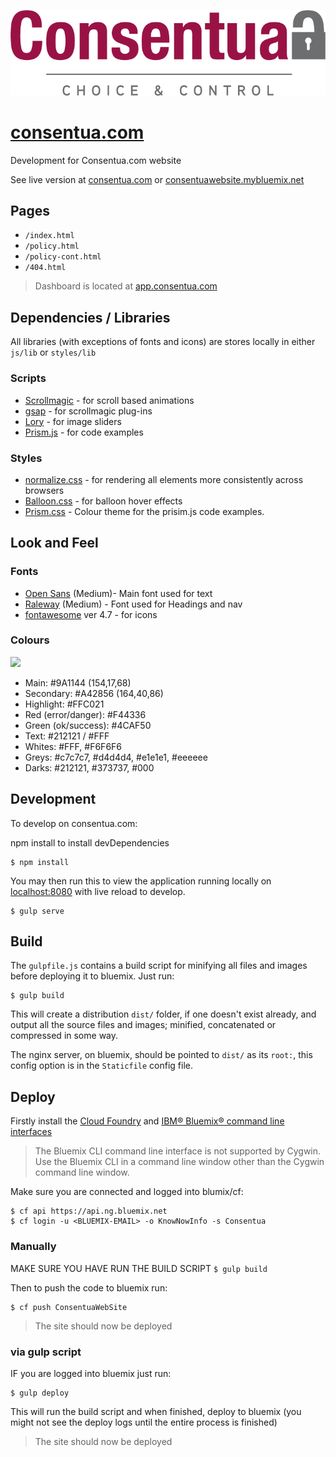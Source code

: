 ![](imgs/logo/consentua-logo-colour.png)
# [consentua.com](http://consentua.com/)
Development for Consentua.com website

See live version at [consentua.com](http://consentua.com/) or [consentuawebsite.mybluemix.net](https://consentuawebsite.mybluemix.net/)

## Pages

* `/index.html`
* `/policy.html`
* `/policy-cont.html`
* `/404.html`

> Dashboard is located at [app.consentua.com](https://app.consentua.com/)

## Dependencies / Libraries

All libraries (with exceptions of fonts and icons) are stores locally in either `js/lib` or `styles/lib`


### Scripts
* [Scrollmagic](http://scrollmagic.io/) - for scroll based animations
* [gsap](https://greensock.com/gsap) - for scrollmagic plug-ins
* [Lory](http://meandmax.github.io/lory/) - for image sliders
* [Prism.js](http://prismjs.com/) - for code examples

### Styles
* [normalize.css](https://necolas.github.io/normalize.css/) - for rendering all elements more consistently across browsers
* [Balloon.css](https://kazzkiq.github.io/balloon.css/) - for balloon hover effects
* [Prism.css](http://prismjs.com/download.html?themes=prism-okaidia) - Colour theme for the prisim.js code examples.

## Look and Feel

### Fonts

* [Open Sans](https://fonts.google.com/selection?selection.family=Open+Sans|Raleway) (Medium)- Main font used for text
* [Raleway](https://fonts.google.com/selection?selection.family=Open+Sans|Raleway) (Medium) - Font used for Headings and nav
* [fontawesome](http://fontawesome.io/) ver 4.7 - for icons

### Colours


![](https://coolors.co/export/png/212121-7f0e38-9a1144-e1e1e1-FFC021)

* Main: #9A1144 (154,17,68)
* Secondary: #A42856 (164,40,86)
* Highlight: #FFC021
* Red (error/danger): #F44336
* Green (ok/success): #4CAF50
* Text: #212121 / #FFF
* Whites: #FFF, #F6F6F6
* Greys: #c7c7c7, #d4d4d4, #e1e1e1, #eeeeee
* Darks: #212121, #373737, #000

## Development

To develop on consentua.com:

npm install to install devDependencies

```
$ npm install
```


You may then run this to view the application running locally on [localhost:8080](http://localhost:8080/)  with live reload to develop.

```
$ gulp serve
```


## Build

The `gulpfile.js` contains a build script for minifying all files and images before deploying it to bluemix.
Just run: 
```
$ gulp build
```

This will create a distribution `dist/` folder, if one doesn't exist already, and output all the source files and images; minified, concatenated or compressed in some way. 

The nginx server, on bluemix, should be pointed to `dist/` as its `root:`, this config option is in the `Staticfile` config file.

## Deploy

Firstly install the [Cloud Foundry](https://github.com/cloudfoundry/cli/releases) and [IBM® Bluemix® command line interfaces](http://clis.ng.bluemix.net/ui/home.html)

>The Bluemix CLI command line interface is not supported by Cygwin. Use the Bluemix CLI in a command line window other than the Cygwin command line window.

Make sure you are connected and logged into blumix/cf:
```
$ cf api https://api.ng.bluemix.net
$ cf login -u <BLUEMIX-EMAIL> -o KnowNowInfo -s Consentua
```

### Manually

MAKE SURE YOU HAVE RUN THE BUILD SCRIPT `$ gulp build`

Then to push the code to bluemix run:
```
$ cf push ConsentuaWebSite
```


>The site should now be deployed 

### via gulp script

IF you are logged into bluemix just run:

```
$ gulp deploy
```

This will run the build script and when finished, deploy to bluemix (you might not see the deploy logs until the entire process is finished)

>The site should now be deployed 
